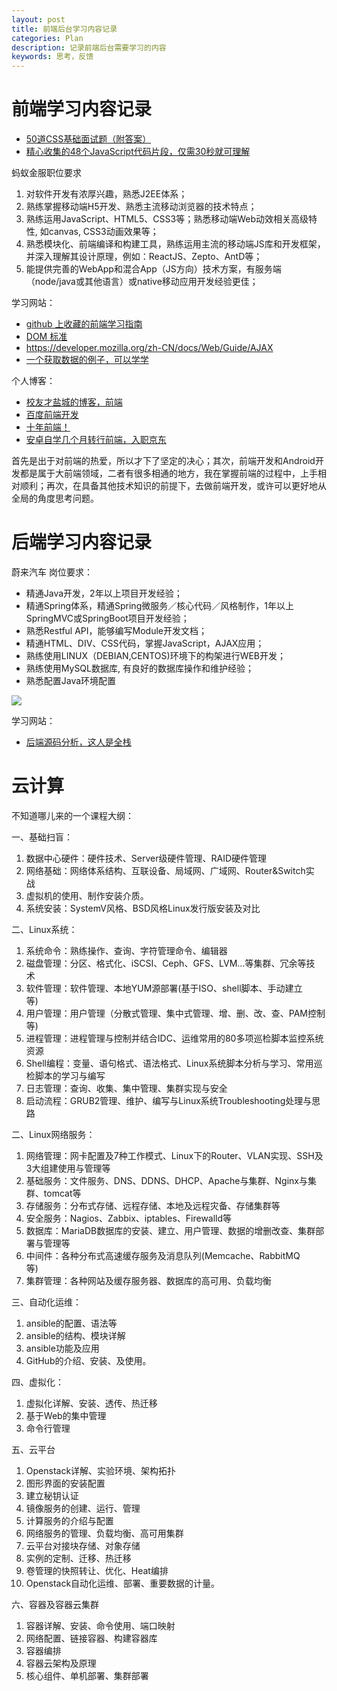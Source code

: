 ```yaml
---
layout: post
title: 前端后台学习内容记录
categories: Plan
description: 记录前端后台需要学习的内容
keywords: 思考，反馈
---
```



# 前端学习内容记录

- [50道CSS基础面试题（附答案）](https://segmentfault.com/a/1190000013325778)
- [精心收集的48个JavaScript代码片段，仅需30秒就可理解](https://mp.weixin.qq.com/s?__biz=MzIzNTU2ODM4Mw==&mid=2247486149&idx=1&sn=83435cd52d365f1f313a6a6980850d5f&chksm=e8e46755df93ee4344800e1c27410ea9c76b8b30401352cf87474de15d1ca2a5f1652ae4e413&mpshare=1&scene=1&srcid=0322ofNQZOLkedtExx4Tztfi#rd)

蚂蚁金服职位要求

1. 对软件开发有浓厚兴趣，熟悉J2EE体系；
2. 熟练掌握移动端H5开发、熟悉主流移动浏览器的技术特点；
3. 熟练运用JavaScript、HTML5、CSS3等；熟悉移动端Web动效相关高级特性, 如canvas, CSS3动画效果等；
4. 熟悉模块化、前端编译和构建工具，熟练运用主流的移动端JS库和开发框架，并深入理解其设计原理，例如：ReactJS、Zepto、AntD等；
5. 能提供完善的WebApp和混合App（JS方向）技术方案，有服务端（node/java或其他语言）或native移动应用开发经验更佳；


学习网站：

- [github 上收藏的前端学习指南](https://github.com/shixinzhang/fe)
- [DOM 标准](https://dom.spec.whatwg.org/)
- https://developer.mozilla.org/zh-CN/docs/Web/Guide/AJAX
- [一个获取数据的例子，可以学学](https://mdn.github.io/learning-area/javascript/apis/fetching-data/can-store/) 

个人博客：

- [校友才盐城的博客，前端](http://www.chaiyanchen.top/#/home/blog)
- [百度前端开发](http://yanhaijing.com/)
- [十年前端！](https://imququ.com/post/series.html)
- [安卓自学几个月转行前端，入职京东](http://www.cnblogs.com/smyhvae/p/8776837.html)

首先是出于对前端的热爱，所以才下了坚定的决心；其次，前端开发和Android开发都是属于大前端领域，二者有很多相通的地方，我在掌握前端的过程中，上手相对顺利；再次，在具备其他技术知识的前提下，去做前端开发，或许可以更好地从全局的角度思考问题。

# 后端学习内容记录

蔚来汽车 岗位要求：

- 精通Java开发，2年以上项目开发经验；
- 精通Spring体系，精通Spring微服务／核心代码／风格制作，1年以上SpringMVC或SpringBoot项目开发经验；
- 熟悉Restful API，能够编写Module开发文档；
- 精通HTML、DIV、CSS代码，掌握JavaScript，AJAX应用；
- 熟练使用LINUX（DEBIAN,CENTOS)环境下的构架进行WEB开发；
- 熟练使用MySQL数据库, 有良好的数据库操作和维护经验；
- 熟悉配置Java环境配置


![](http://oqg4nua5z.bkt.clouddn.com/blog/backend.jpeg)

学习网站：

- [后端源码分析，这人是全栈](https://www.jianshu.com/u/f7daa458b874)



# 云计算

不知道哪儿来的一个课程大纲：

一、基础扫盲：                  

1. 数据中心硬件：硬件技术、Server级硬件管理、RAID硬件管理                   
2. 网络基础：网络体系结构、互联设备、局域网、广域网、Router&Switch实战            
3. 虚拟机的使用、制作安装介质。                  
4. 系统安装：SystemV风格、BSD风格Linux发行版安装及对比                     

二、Linux系统：               

1. 系统命令：熟练操作、查询、字符管理命令、编辑器               
2. 磁盘管理：分区、格式化、iSCSI、Ceph、GFS、LVM…等集群、冗余等技术           
3. 软件管理：软件管理、本地YUM源部署(基于ISO、shell脚本、手动建立等)      
4. 用户管理：用户管理（分散式管理、集中式管理、增、删、改、查、PAM控制等)     
5. 进程管理：进程管理与控制并结合IDC、运维常用的80多项巡检脚本监控系统资源  
6. Shell编程：变量、语句格式、语法格式、Linux系统脚本分析与学习、常用巡检脚本的学习与编写                     
7. 日志管理：查询、收集、集中管理、集群实现与安全               
8. 启动流程：GRUB2管理、维护、编写与Linux系统Troubleshooting处理与思路       

二、Linux网络服务：               

1. 网络管理：网卡配置及7种工作模式、Linux下的Router、VLAN实现、SSH及3大组建使用与管理等               
2. 基础服务：文件服务、DNS、DDNS、DHCP、Apache与集群、Nginx与集群、tomcat等                     
3. 存储服务：分布式存储、远程存储、本地及远程灾备、存储集群等               
4. 安全服务：Nagios、Zabbix、iptables、Firewalld等                
5. 数据库：MariaDB数据库的安装、建立、用户管理、数据的增删改查、集群部署与管理等
6. 中间件：各种分布式高速缓存服务及消息队列(Memcache、RabbitMQ等)                 
7. 集群管理：各种网站及缓存服务器、数据库的高可用、负载均衡                  

三、自动化运维：                     

1. ansible的配置、语法等                 
2. ansible的结构、模块详解                    
3. ansible功能及应用                 
4. GitHub的介绍、安装、及使用。                  

四、虚拟化：

1. 虚拟化详解、安装、透传、热迁移               
2. 基于Web的集中管理                    
3. 命令行管理        

五、云平台       

1. Openstack详解、实验环境、架构拓扑               
2. 图形界面的安装配置               
3. 建立秘钥认证                  
4. 镜像服务的创建、运行、管理               
5. 计算服务的介绍与配置                  
6. 网络服务的管理、负载均衡、高可用集群                  
7. 云平台对接块存储、对象存储               
8. 实例的定制、迁移、热迁移                  
9. 卷管理的快照转让、优化、Heat编排                 
9. Openstack自动化运维、部署、重要数据的计量。                  


六、容器及容器云集群                     

1. 容器详解、安装、命令使用、端口映射               
2. 网络配置、链接容器、构建容器库               
3. 容器编排                  
4. 容器云架构及原理                  
5. 核心组件、单机部署、集群部署